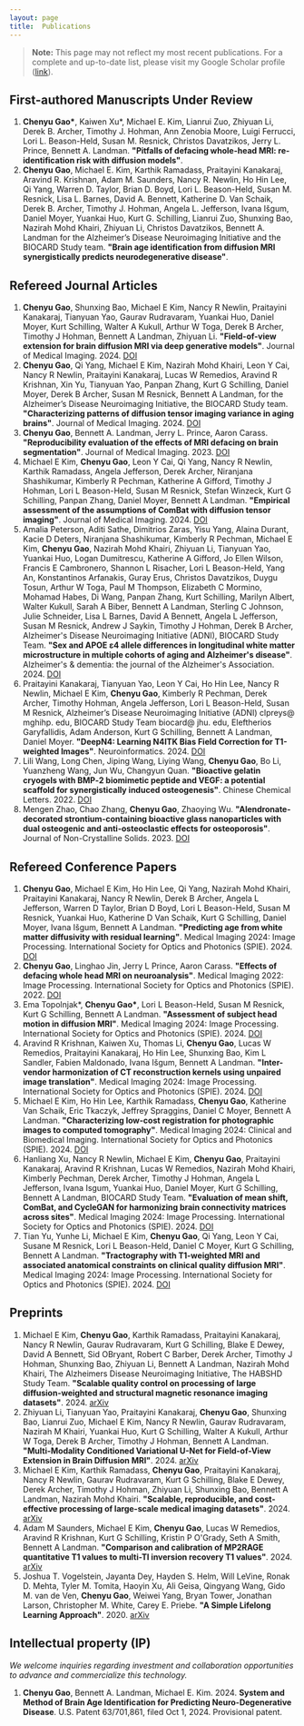 ```yaml
---
layout: page
title:  Publications
---
```


> **Note:** This page may not reflect my most recent publications. For a complete and up-to-date list, please visit my Google Scholar profile ([link](https://scholar.google.com/citations?hl=en&user=rKHNyWoAAAAJ&view_op=list_works&sortby=pubdate)).

## First-authored Manuscripts Under Review

1. **Chenyu Gao\***, Kaiwen Xu*, Michael E. Kim, Lianrui Zuo, Zhiyuan Li, Derek B. Archer, Timothy J. Hohman, Ann Zenobia Moore, Luigi Ferrucci, Lori L. Beason-Held, Susan M. Resnick, Christos Davatzikos, Jerry L. Prince, Bennett A. Landman. **"Pitfalls of defacing whole-head MRI: re-identification risk with diffusion models"**.
2. **Chenyu Gao**, Michael E. Kim, Karthik Ramadass, Praitayini Kanakaraj, Aravind R. Krishnan, Adam M. Saunders, Nancy R. Newlin, Ho Hin Lee, Qi Yang, Warren D. Taylor, Brian D. Boyd, Lori L. Beason-Held, Susan M. Resnick, Lisa L. Barnes, David A. Bennett, Katherine D. Van Schaik, Derek B. Archer, Timothy J. Hohman, Angela L. Jefferson, Ivana Išgum, Daniel Moyer, Yuankai Huo, Kurt G. Schilling, Lianrui Zuo, Shunxing Bao, Nazirah Mohd Khairi, Zhiyuan Li, Christos Davatzikos, Bennett A. Landman for the Alzheimer’s Disease Neuroimaging Initiative and the BIOCARD Study team. **"Brain age identification from diffusion MRI synergistically predicts neurodegenerative disease"**.

## Refereed Journal Articles
1. **Chenyu Gao**, Shunxing Bao, Michael E Kim, Nancy R Newlin, Praitayini Kanakaraj, Tianyuan Yao, Gaurav Rudravaram, Yuankai Huo, Daniel Moyer, Kurt Schilling, Walter A Kukull, Arthur W Toga, Derek B Archer, Timothy J Hohman, Bennett A Landman, Zhiyuan Li. **"Field-of-view extension for brain diffusion MRI via deep generative models"**. Journal of Medical Imaging. 2024. [DOI](https://doi.org/10.1117/1.JMI.11.4.044008)
2. **Chenyu Gao**, Qi Yang, Michael E Kim, Nazirah Mohd Khairi, Leon Y Cai, Nancy R Newlin, Praitayini Kanakaraj, Lucas W Remedios, Aravind R Krishnan, Xin Yu, Tianyuan Yao, Panpan Zhang, Kurt G Schilling, Daniel Moyer, Derek B Archer, Susan M Resnick, Bennett A Landman, for the Alzheimer’s Disease Neuroimaging Initiative, the BIOCARD Study team. **"Characterizing patterns of diffusion tensor imaging variance in aging brains"**. Journal of Medical Imaging. 2024. [DOI](https://doi.org/10.1117/1.JMI.11.4.044007)
3. **Chenyu Gao**, Bennett A. Landman, Jerry L. Prince, Aaron Carass. **"Reproducibility evaluation of the effects of MRI defacing on brain segmentation"**. Journal of Medical Imaging. 2023. [DOI](https://doi.org/10.1117/1.JMI.10.6.064001)
4. Michael E Kim, **Chenyu Gao**, Leon Y Cai, Qi Yang, Nancy R Newlin, Karthik Ramadass, Angela Jefferson, Derek Archer, Niranjana Shashikumar, Kimberly R Pechman, Katherine A Gifford, Timothy J Hohman, Lori L Beason-Held, Susan M Resnick, Stefan Winzeck, Kurt G Schilling, Panpan Zhang, Daniel Moyer, Bennett A Landman. **"Empirical assessment of the assumptions of ComBat with diffusion tensor imaging"**. Journal of Medical Imaging. 2024. [DOI](https://doi.org/10.1117/1.JMI.11.2.024011)
5. Amalia Peterson, Aditi Sathe, Dimitrios Zaras, Yisu Yang, Alaina Durant, Kacie D Deters, Niranjana Shashikumar, Kimberly R Pechman, Michael E Kim, **Chenyu Gao**, Nazirah Mohd Khairi, Zhiyuan Li, Tianyuan Yao, Yuankai Huo, Logan Dumitrescu, Katherine A Gifford, Jo Ellen Wilson, Francis E Cambronero, Shannon L Risacher, Lori L Beason-Held, Yang An, Konstantinos Arfanakis, Guray Erus, Christos Davatzikos, Duygu Tosun, Arthur W Toga, Paul M Thompson, Elizabeth C Mormino, Mohamad Habes, Di Wang, Panpan Zhang, Kurt Schilling, Marilyn Albert, Walter Kukull, Sarah A Biber, Bennett A Landman, Sterling C Johnson, Julie Schneider, Lisa L Barnes, David A Bennett, Angela L Jefferson, Susan M Resnick, Andrew J Saykin, Timothy J Hohman, Derek B Archer, Alzheimer's Disease Neuroimaging Initiative (ADNI), BIOCARD Study Team. **"Sex and APOE ε4 allele differences in longitudinal white matter microstructure in multiple cohorts of aging and Alzheimer's disease"**. Alzheimer's & dementia: the journal of the Alzheimer's Association. 2024. [DOI](https://doi.org/10.1002/alz.14343)
6. Praitayini Kanakaraj, Tianyuan Yao, Leon Y Cai, Ho Hin Lee, Nancy R Newlin, Michael E Kim, **Chenyu Gao**, Kimberly R Pechman, Derek Archer, Timothy Hohman, Angela Jefferson, Lori L Beason-Held, Susan M Resnick, Alzheimer’s Disease Neuroimaging Initiative (ADNI) clpreys@ mghihp. edu, BIOCARD Study Team biocard@ jhu. edu, Eleftherios Garyfallidis, Adam Anderson, Kurt G Schilling, Bennett A Landman, Daniel Moyer. **"DeepN4: Learning N4ITK Bias Field Correction for T1-weighted Images"**. Neuroinformatics. 2024. [DOI](https://doi.org/10.1007/s12021-024-09655-9)
7. Lili Wang, Long Chen, Jiping Wang, Liying Wang, **Chenyu Gao**, Bo Li, Yuanzheng Wang, Jun Wu, Changyun Quan. **"Bioactive gelatin cryogels with BMP‐2 biomimetic peptide and VEGF: a potential scaffold for synergistically induced osteogenesis"**. Chinese Chemical Letters. 2022. [DOI](https://doi.org/10.1016/j.cclet.2021.10.070)
8. Mengen Zhao, Chao Zhang, **Chenyu Gao**, Zhaoying Wu. **"Alendronate-decorated strontium-containing bioactive glass nanoparticles with dual osteogenic and anti-osteoclastic effects for osteoporosis"**. Journal of Non-Crystalline Solids. 2023. [DOI](https://doi.org/10.1016/j.jnoncrysol.2023.122681)


## Refereed Conference Papers
1. **Chenyu Gao**, Michael E Kim, Ho Hin Lee, Qi Yang, Nazirah Mohd Khairi, Praitayini Kanakaraj, Nancy R Newlin, Derek B Archer, Angela L Jefferson, Warren D Taylor, Brian D Boyd, Lori L Beason-Held, Susan M Resnick, Yuankai Huo, Katherine D Van Schaik, Kurt G Schilling, Daniel Moyer, Ivana Išgum, Bennett A Landman. **"Predicting age from white matter diffusivity with residual learning"**. Medical Imaging 2024: Image Processing. International Society for Optics and Photonics (SPIE). 2024. [DOI](https://doi.org/10.1117/12.3006525)
2. **Chenyu Gao**, Linghao Jin, Jerry L Prince, Aaron Carass. **"Effects of defacing whole head MRI on neuroanalysis"**. Medical Imaging 2022: Image Processing. International Society for Optics and Photonics (SPIE). 2022. [DOI](https://doi.org/10.1117/12.2613175)
3. Ema Topolnjak*, **Chenyu Gao\***, Lori L Beason-Held, Susan M Resnick, Kurt G Schilling, Bennett A Landman. **"Assessment of subject head motion in diffusion MRI"**. Medical Imaging 2024: Image Processing. International Society for Optics and Photonics (SPIE). 2024. [DOI](https://doi.org/10.1117/12.3006633)
4. Aravind R Krishnan, Kaiwen Xu, Thomas Li, **Chenyu Gao**, Lucas W Remedios, Praitayini Kanakaraj, Ho Hin Lee, Shunxing Bao, Kim L Sandler, Fabien Maldonado, Ivana Išgum, Bennett A Landman. **"Inter-vendor harmonization of CT reconstruction kernels using unpaired image translation"**. Medical Imaging 2024: Image Processing. International Society for Optics and Photonics (SPIE). 2024. [DOI](https://doi.org/10.1117/12.3006608)
5. Michael E Kim, Ho Hin Lee, Karthik Ramadass, **Chenyu Gao**, Katherine Van Schaik, Eric Tkaczyk, Jeffrey Spraggins, Daniel C Moyer, Bennett A Landman. **"Characterizing low-cost registration for photographic images to computed tomography"**. Medical Imaging 2024: Clinical and Biomedical Imaging. International Society for Optics and Photonics (SPIE). 2024. [DOI](https://doi.org/10.1117/12.3005578)
6. Hanliang Xu, Nancy R Newlin, Michael E Kim, **Chenyu Gao**, Praitayini Kanakaraj, Aravind R Krishnan, Lucas W Remedios, Nazirah Mohd Khairi, Kimberly Pechman, Derek Archer, Timothy J Hohman, Angela L Jefferson, Ivana Isgum, Yuankai Huo, Daniel Moyer, Kurt G Schilling, Bennett A Landman, BIOCARD Study Team. **"Evaluation of mean shift, ComBat, and CycleGAN for harmonizing brain connectivity matrices across sites"**. Medical Imaging 2024: Image Processing. International Society for Optics and Photonics (SPIE). 2024. [DOI](https://doi.org/10.1117/12.3005563)
7. Tian Yu, Yunhe Li, Michael E Kim, **Chenyu Gao**, Qi Yang, Leon Y Cai, Susane M Resnick, Lori L Beason-Held, Daniel C Moyer, Kurt G Schilling, Bennett A Landman. **"Tractography with T1-weighted MRI and associated anatomical constraints on clinical quality diffusion MRI"**. Medical Imaging 2024: Image Processing. International Society for Optics and Photonics (SPIE). 2024. [DOI](https://doi.org/10.1117/12.3006286)


## Preprints
1. Michael E Kim, **Chenyu Gao**, Karthik Ramadass, Praitayini Kanakaraj, Nancy R Newlin, Gaurav Rudravaram, Kurt G Schilling, Blake E Dewey, David A Bennett, Sid OBryant, Robert C Barber, Derek Archer, Timothy J Hohman, Shunxing Bao, Zhiyuan Li, Bennett A Landman, Nazirah Mohd Khairi, The Alzheimers Disease Neuroimaging Initiative, The HABSHD Study Team. **"Scalable quality control on processing of large diffusion-weighted and structural magnetic resonance imaging datasets"**. 2024. [arXiv](https://arxiv.org/abs/2409.17286)
2. Zhiyuan Li, Tianyuan Yao, Praitayini Kanakaraj, **Chenyu Gao**, Shunxing Bao, Lianrui Zuo, Michael E Kim, Nancy R Newlin, Gaurav Rudravaram, Nazirah M Khairi, Yuankai Huo, Kurt G Schilling, Walter A Kukull, Arthur W Toga, Derek B Archer, Timothy J Hohman, Bennett A Landman. **"Multi-Modality Conditioned Variational U-Net for Field-of-View Extension in Brain Diffusion MRI"**. 2024. [arXiv](https://arxiv.org/abs/2409.13846)
3. Michael E Kim, Karthik Ramadass, **Chenyu Gao**, Praitayini Kanakaraj, Nancy R Newlin, Gaurav Rudravaram, Kurt G Schilling, Blake E Dewey, Derek Archer, Timothy J Hohman, Zhiyuan Li, Shunxing Bao, Bennett A Landman, Nazirah Mohd Khairi. **"Scalable, reproducible, and cost-effective processing of large-scale medical imaging datasets"**. 2024. [arXiv](https://arxiv.org/abs/2408.14611)
4. Adam M Saunders, Michael E Kim, **Chenyu Gao**, Lucas W Remedios, Aravind R Krishnan, Kurt G Schilling, Kristin P O'Grady, Seth A Smith, Bennett A Landman. **"Comparison and calibration of MP2RAGE quantitative T1 values to multi-TI inversion recovery T1 values"**. 2024. [arXiv](https://arxiv.org/abs/2409.13145)
5. Joshua T. Vogelstein, Jayanta Dey, Hayden S. Helm, Will LeVine, Ronak D. Mehta, Tyler M. Tomita, Haoyin Xu, Ali Geisa, Qingyang Wang, Gido M. van de Ven, **Chenyu Gao**, Weiwei Yang, Bryan Tower, Jonathan Larson, Christopher M. White, Carey E. Priebe. **"A Simple Lifelong Learning Approach"**. 2020. [arXiv](https://arxiv.org/abs/2004.12908)


## Intellectual property (IP)

*We welcome inquiries regarding investment and collaboration opportunities to advance and commercialize this technology.*

1. **Chenyu Gao**, Bennett A. Landman, Michael E. Kim. 2024. **System and Method of Brain Age Identification for Predicting Neuro-Degenerative Disease**. U.S. Patent 63/701,861, filed Oct 1, 2024. Provisional patent.

